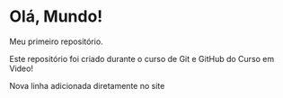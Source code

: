 # Olá, Mundo!
 Meu primeiro repositório.

Este repositório foi criado durante o curso de Git e GitHub do Curso em Video!

Nova linha adicionada diretamente no site
